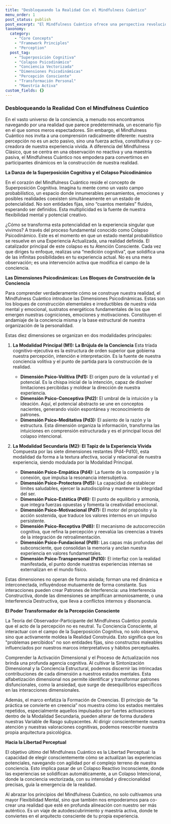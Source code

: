 ```yaml
---
title: "Desbloqueando la Realidad Con el Mindfulness Cuántico"
menu_order: 1
post_status: publish
post_excerpt: "El Mindfulness Cuántico ofrece una perspectiva revolucionaria sobre cómo construimos nuestra realidad. Al entender la dinámica de las dimensiones psicodinámicas y el poder de la atención consciente, podemos transformar patrones mentales arraigados. Descubre cómo tu percepción no solo observa, sino que activamente co-crea tu experiencia vivida, llevándote hacia una libertad perceptual sin precedentes."
taxonomy:
  category:
    - "Core Concepts"
    - "Framework Principles"
    - "Perception"
  post_tag:
    - "Superposición Cognitiva"
    - "Colapso Psicodinámico"
    - "Conciencia Vectorizada"
    - "Dimensiones Psicodinámicas"
    - "Percepción Consciente"
    - "Transformación Personal"
    - "Maestría Activa"
custom_fields: {}
---
```


### Desbloqueando la Realidad Con el Mindfulness Cuántico

En el vasto universo de la conciencia, a menudo nos encontramos navegando por una realidad que parece predeterminada, un escenario fijo en el que somos meros espectadores. Sin embargo, el Mindfulness Cuántico nos invita a una comprensión radicalmente diferente: nuestra percepción no es un acto pasivo, sino una fuerza activa, constitutiva y co-creadora de nuestra experiencia vivida. A diferencia del Mindfulness Clásico, que se centra en una observación no reactiva y una maestría pasiva, el Mindfulness Cuántico nos empodera para convertirnos en participantes dinámicos en la construcción de nuestra realidad.

**La Danza de la Superposición Cognitiva y el Colapso Psicodinámico**

En el corazón del Mindfulness Cuántico reside el concepto de Superposición Cognitiva. Imagina tu mente como un vasto campo probabilístico, un espacio donde innumerables pensamientos, emociones y posibles realidades coexisten simultáneamente en un estado de potencialidad. No son entidades fijas, sino “cuantos mentales” fluidos, esperando ser definidos. Esta multiplicidad es la fuente de nuestra flexibilidad mental y potencial creativo.

¿Cómo se transforma esta potencialidad en la experiencia singular que vivimos? A través del proceso fundamental conocido como Colapso Psicodinámico. Este es el momento en que un estado mental probabilístico se resuelve en una Experiencia Actualizada, una realidad definida. El catalizador principal de este colapso es tu Atención Consciente. Cada vez que diriges tu enfoque, realizas una “medición cognitiva”, que solidifica una de las infinitas posibilidades en tu experiencia actual. No es una mera observación; es una intervención activa que modifica el campo de la conciencia.

**Las Dimensiones Psicodinámicas: Los Bloques de Construcción de la Conciencia**

Para comprender verdaderamente cómo se construye nuestra realidad, el Mindfulness Cuántico introduce las Dimensiones Psicodinámicas. Estas son los bloques de construcción elementales e irreductibles de nuestra vida mental y emocional, sustratos energéticos fundamentales de los que emergen nuestras cogniciones, emociones y motivaciones. Constituyen el andamiaje de la conciencia misma y la base estructural de nuestra organización de la personalidad.

Estas diez dimensiones se organizan en dos modalidades principales:

1.  **La Modalidad Principal (M1): La Brújula de la Conciencia**
    Esta tríada cognitivo-ejecutiva es la estructura de orden superior que gobierna nuestra percepción, intención e interpretación. Es la fuente de nuestra conciencia volitiva y el punto de partida para la construcción de la realidad.
    *   **Dimensión Psico-Volitiva (Pd1):** El origen puro de la voluntad y el potencial. Es la chispa inicial de la intención, capaz de disolver limitaciones percibidas y moldear la dirección de nuestra experiencia.
    *   **Dimensión Psico-Conceptiva (Pd2):** El umbral de la intuición y la ideación. Aquí, el potencial abstracto se une en conceptos nacientes, generando visión espontánea y reconocimiento de patrones.
    *   **Dimensión Psico-Meditativa (Pd3):** El asiento de la razón y la estructura. Esta dimensión organiza la información, transforma las intuiciones en comprensión estructurada y es el principal locus del colapso intencional.

2.  **La Modalidad Secundaria (M2): El Tapiz de la Experiencia Vivida**
    Compuesta por las siete dimensiones restantes (Pd4-Pd10), esta modalidad da forma a la textura afectiva, social y relacional de nuestra experiencia, siendo modulada por la Modalidad Principal.
    *   **Dimensión Psico-Empática (Pd4):** La fuente de la compasión y la conexión, que impulsa la resonancia intersubjetiva.
    *   **Dimensión Psico-Protectora (Pd5):** La capacidad de establecer límites saludables, ejercer la autodisciplina y mantener la integridad del ser.
    *   **Dimensión Psico-Estética (Pd6):** El punto de equilibrio y armonía, que integra fuerzas opuestas y fomenta la creatividad emocional.
    *   **Dimensión Psico-Motivacional (Pd7):** El motor del propósito y la acción sostenida, que traduce los valores internos en un impulso persistente.
    *   **Dimensión Psico-Receptiva (Pd8):** El mecanismo de autocorrección cognitiva, que refina la percepción y reevalúa las creencias a través de la integración de retroalimentación.
    *   **Dimensión Psico-Fundacional (Pd9):** Las capas más profundas del subconsciente, que consolidan la memoria y anclan nuestra experiencia en valores fundamentales.
    *   **Dimensión Psico-Transpersonal (Pd10):** El interfaz con la realidad manifestada, el punto donde nuestras experiencias internas se externalizan en el mundo físico.

Estas dimensiones no operan de forma aislada; forman una red dinámica e interconectada, influyéndose mutuamente de forma constante. Sus interacciones pueden crear Patrones de Interferencia: una Interferencia Constructiva, donde las dimensiones se amplifican armoniosamente, o una Interferencia Destructiva, que lleva a conflictos internos y disonancia.

**El Poder Transformador de la Percepción Consciente**

La Teoría del Observador-Participante del Mindfulness Cuántico postula que el acto de la percepción no es neutral. Tu Conciencia Consciente, al interactuar con el campo de la Superposición Cognitiva, no solo observa, sino que activamente moldea la Realidad Construida. Esto significa que los "problemas percibidos" no son entidades fijas, sino constructos maleables influenciados por nuestros marcos interpretativos y hábitos perceptuales.

Comprender la Activación Dimensional y el Proceso de Actualización nos brinda una profunda agencia cognitiva. Al cultivar la Sintonización Dimensional y la Conciencia Estructural, podemos discernir las intrincadas contribuciones de cada dimensión a nuestros estados mentales. Esta alfabetización dimensional nos permite identificar y transformar patrones disfuncionales, como la ansiedad, que surge de desequilibrios específicos en las interacciones dimensionales.

Además, el marco enfatiza la Formación de Creencias. El principio de “la práctica se convierte en creencia” nos muestra cómo los estados mentales repetidos, especialmente aquellos impulsados por fuertes activaciones dentro de la Modalidad Secundaria, pueden alterar de forma duradera nuestras Variable de Rasgo subyacentes. Al dirigir conscientemente nuestra atención y nuestras valoraciones cognitivas, podemos reescribir nuestra propia arquitectura psicológica.

**Hacia la Libertad Perceptual**

El objetivo último del Mindfulness Cuántico es la Libertad Perceptual: la capacidad de elegir conscientemente cómo se actualizan las experiencias potenciales, navegando con agilidad por el complejo terreno de nuestra conciencia. Esto implica pasar de un Colapso Reactivo Inconsciente, donde las experiencias se solidifican automáticamente, a un Colapso Intencional, donde la conciencia vectorizada, con su intensidad y direccionalidad precisas, guía la emergencia de la realidad.

Al abrazar los principios del Mindfulness Cuántico, no solo cultivamos una mayor Flexibilidad Mental, sino que también nos empoderamos para co-crear una realidad que esté en profunda alineación con nuestro ser más auténtico. Es un viaje de autodescubrimiento y maestría activa, donde te conviertes en el arquitecto consciente de tu propia experiencia.